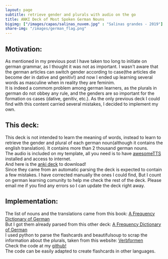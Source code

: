 ```yaml
---
layout: page
subtitle: retrieve gender and plurals with audio on the go
title: ANKI Deck of Most Spoken German Nouns
bigimg: ["/images/capas/salinas_nuvem.jpg" : "Salinas grandes - 2019"]
share-img: "/images/german_flag.png"
---
```



## Motivation:

As mentioned in my previous post I have taken too long to initiate on german grammar, as I thought it was not as important. I wasn't aware that the german articles can switch gender according to case(the articles die become der in dative and genitiv!) and now I ended up learning several words as masculine when in reality they are feminim.<br>
It is indeed a commom problem among german learners, as the plurals in german do not obbey any rule, and the genders are so important for the formation os cases (dative, genitiv, etc.). As the only previous deck I could find with this content carried several mistakes, I decided to implement my own.
<br>

## This deck:

This deck is not intended to learn the meaning of words, instead to learn to retrieve the gender and plural of each german noun(although it contains the english translation). It contains more than 2 thousand german nouns.<br>
The audio is included on my template, all you need is to have [awesomeTTS](https://ankiweb.net/shared/info/814349176) installed and access to internet.<br>
And here is the [anki deck](https://ankiweb.net/shared/info/670301379) to download!
<br>
Since they came from an automatic parsing the deck is expected to contain a few mistakes. I have corrected manually the ones I could find, But I count on german learning comunity to help me check the rest of the deck. Please email me if you find any errors so I can update the deck right away. <br>


## Implementation:

The list of nouns and the translations came from this book: [A Frequency Dictionary of German](https://www.amazon.com.br/Frequency-Dictionary-German-Vocabulary-Learners/dp/0415316332)<br>
But I got them already parsed from this other deck: [A Frequency Dictionary of German](https://ankiweb.net/shared/info/912352287)<br>
I used python to parse the flashcards and beautifulsoup to scrap the information about the plurals, taken from this website: [Verbformen](https://www.verbformen.pt/declinacao/substantivos/Kenntnis.htm)<br>
Check the code at my [github!](https://github.com/giselaortt/Tools-for-Anki/blob/main/eliminate_repetitions/generate_plurals.py)<br>
The code can be easily adapted to create flashcards in other languages.<br>
